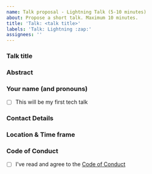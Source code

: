 ```yaml
---
name: Talk proposal - Lightning Talk (5-10 minutes)
about: Propose a short talk. Maximum 10 minutes.
title: 'Talk: <talk title>'
labels: 'Talk: Lightning :zap:'
assignees: ''
---
```


### Talk title

### Abstract

<!-- Try to stick to 500 characters. If you know already, please let us know how long the talk will be as this helps us plan the meetups. -->

### Your name (and pronouns)

<!-- First-time speakers are automatically moved to the top of our waitlist and we're able to offer additional support with abstract writing, slide prep, run-throughs or whatever else you may need. So if this'll be your first talk, let us know! -->

- [ ] This will be my first tech talk

### Contact Details

<!-- We'll mostly use this issue for communication. But it might help to leave your BlueSky, GitHub or e-mail. Please let us know if we should a link to your BlueSky account or website on our page. -->

### Location & Time frame

<!-- Can you give this talk only in a certain time frame or a specific city/region? Please let us know -->

### Code of Conduct

<!-- We expect all of our speakers to uphold our Code of Conduct, so please take a minute to read through it. -->

- [ ] I've read and agree to the [Code of Conduct](https://github.com/boulder-js/.github/blob/main/CODE_OF_CONDUCT.md)

